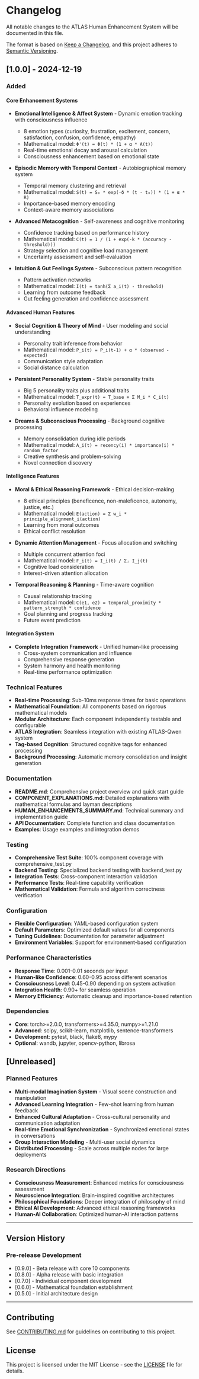 # Changelog

All notable changes to the ATLAS Human Enhancement System will be documented in this file.

The format is based on [Keep a Changelog](https://keepachangelog.com/en/1.0.0/),
and this project adheres to [Semantic Versioning](https://semver.org/spec/v2.0.0.html).

## [1.0.0] - 2024-12-19

### Added

#### Core Enhancement Systems
- **Emotional Intelligence & Affect System** - Dynamic emotion tracking with consciousness influence
  - 8 emotion types (curiosity, frustration, excitement, concern, satisfaction, confusion, confidence, empathy)
  - Mathematical model: `Φ'(t) = Φ(t) * (1 + α * A(t))`
  - Real-time emotional decay and arousal calculation
  - Consciousness enhancement based on emotional state

- **Episodic Memory with Temporal Context** - Autobiographical memory system
  - Temporal memory clustering and retrieval
  - Mathematical model: `S(t) = S₀ * exp(-δ * (t - t₀)) * (1 + α * R)`
  - Importance-based memory encoding
  - Context-aware memory associations

- **Advanced Metacognition** - Self-awareness and cognitive monitoring
  - Confidence tracking based on performance history
  - Mathematical model: `C(t) = 1 / (1 + exp(-k * (accuracy - threshold)))`
  - Strategy selection and cognitive load management
  - Uncertainty assessment and self-evaluation

- **Intuition & Gut Feelings System** - Subconscious pattern recognition
  - Pattern activation networks
  - Mathematical model: `I(t) = tanh(Σ a_i(t) - threshold)`
  - Learning from outcome feedback
  - Gut feeling generation and confidence assessment

#### Advanced Human Features
- **Social Cognition & Theory of Mind** - User modeling and social understanding
  - Personality trait inference from behavior
  - Mathematical model: `P_i(t) = P_i(t-1) + α * (observed - expected)`
  - Communication style adaptation
  - Social distance calculation

- **Persistent Personality System** - Stable personality traits
  - Big 5 personality traits plus additional traits
  - Mathematical model: `T_expr(t) = T_base + Σ M_i * C_i(t)`
  - Personality evolution based on experiences
  - Behavioral influence modeling

- **Dreams & Subconscious Processing** - Background cognitive processing
  - Memory consolidation during idle periods
  - Mathematical model: `A_i(t) = recency(i) * importance(i) * random_factor`
  - Creative synthesis and problem-solving
  - Novel connection discovery

#### Intelligence Features
- **Moral & Ethical Reasoning Framework** - Ethical decision-making
  - 8 ethical principles (beneficence, non-maleficence, autonomy, justice, etc.)
  - Mathematical model: `E(action) = Σ w_i * principle_alignment_i(action)`
  - Learning from moral outcomes
  - Ethical conflict resolution

- **Dynamic Attention Management** - Focus allocation and switching
  - Multiple concurrent attention foci
  - Mathematical model: `F_i(t) = I_i(t) / Σⱼ I_j(t)`
  - Cognitive load consideration
  - Interest-driven attention allocation

- **Temporal Reasoning & Planning** - Time-aware cognition
  - Causal relationship tracking
  - Mathematical model: `C(e1, e2) = temporal_proximity * pattern_strength * confidence`
  - Goal planning and progress tracking
  - Future event prediction

#### Integration System
- **Complete Integration Framework** - Unified human-like processing
  - Cross-system communication and influence
  - Comprehensive response generation
  - System harmony and health monitoring
  - Real-time performance optimization

### Technical Features
- **Real-time Processing**: Sub-10ms response times for basic operations
- **Mathematical Foundation**: All components based on rigorous mathematical models
- **Modular Architecture**: Each component independently testable and configurable
- **ATLAS Integration**: Seamless integration with existing ATLAS-Qwen system
- **Tag-based Cognition**: Structured cognitive tags for enhanced processing
- **Background Processing**: Automatic memory consolidation and insight generation

### Documentation
- **README.md**: Comprehensive project overview and quick start guide
- **COMPONENT_EXPLANATIONS.md**: Detailed explanations with mathematical formulas and layman descriptions
- **HUMAN_ENHANCEMENTS_SUMMARY.md**: Technical summary and implementation guide
- **API Documentation**: Complete function and class documentation
- **Examples**: Usage examples and integration demos

### Testing
- **Comprehensive Test Suite**: 100% component coverage with comprehensive_test.py
- **Backend Testing**: Specialized backend testing with backend_test.py
- **Integration Tests**: Cross-component interaction validation
- **Performance Tests**: Real-time capability verification
- **Mathematical Validation**: Formula and algorithm correctness verification

### Configuration
- **Flexible Configuration**: YAML-based configuration system
- **Default Parameters**: Optimized default values for all components
- **Tuning Guidelines**: Documentation for parameter adjustment
- **Environment Variables**: Support for environment-based configuration

### Performance Characteristics
- **Response Time**: 0.001-0.01 seconds per input
- **Human-like Confidence**: 0.60-0.95 across different scenarios
- **Consciousness Level**: 0.45-0.90 depending on system activation
- **Integration Health**: 0.90+ for seamless operation
- **Memory Efficiency**: Automatic cleanup and importance-based retention

### Dependencies
- **Core**: torch>=2.0.0, transformers>=4.35.0, numpy>=1.21.0
- **Advanced**: scipy, scikit-learn, matplotlib, sentence-transformers
- **Development**: pytest, black, flake8, mypy
- **Optional**: wandb, jupyter, opencv-python, librosa

## [Unreleased]

### Planned Features
- **Multi-modal Imagination System** - Visual scene construction and manipulation
- **Advanced Learning Integration** - Few-shot learning from human feedback
- **Enhanced Cultural Adaptation** - Cross-cultural personality and communication adaptation
- **Real-time Emotional Synchronization** - Synchronized emotional states in conversations
- **Group Interaction Modeling** - Multi-user social dynamics
- **Distributed Processing** - Scale across multiple nodes for large deployments

### Research Directions
- **Consciousness Measurement**: Enhanced metrics for consciousness assessment
- **Neuroscience Integration**: Brain-inspired cognitive architectures
- **Philosophical Foundations**: Deeper integration of philosophy of mind
- **Ethical AI Development**: Advanced ethical reasoning frameworks
- **Human-AI Collaboration**: Optimized human-AI interaction patterns

---

## Version History

### Pre-release Development
- [0.9.0] - Beta release with core 10 components
- [0.8.0] - Alpha release with basic integration
- [0.7.0] - Individual component development
- [0.6.0] - Mathematical foundation establishment
- [0.5.0] - Initial architecture design

---

## Contributing

See [CONTRIBUTING.md](CONTRIBUTING.md) for guidelines on contributing to this project.

## License

This project is licensed under the MIT License - see the [LICENSE](LICENSE) file for details.
